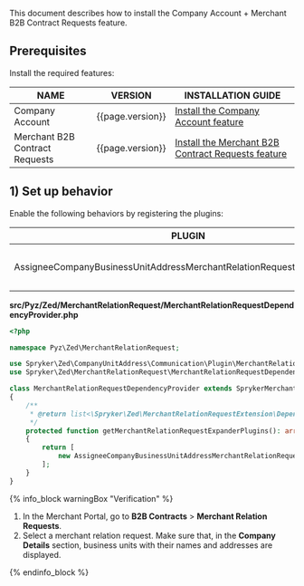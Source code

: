 This document describes how to install the Company Account + Merchant B2B Contract Requests feature.

## Prerequisites

Install the required features:

| NAME                           | VERSION          | INSTALLATION GUIDE                                                                                                                                                                             |
|--------------------------------|------------------|------------------------------------------------------------------------------------------------------------------------------------------------------------------------------------------------|
| Company Account                | {{page.version}} | [Install the Company Account feature](/docs/pbc/all/customer-relationship-management/latest/base-shop/install-and-upgrade/install-features/install-the-company-account-feature.html) |
| Merchant B2B Contract Requests | {{page.version}} | [Install the Merchant B2B Contract Requests feature](/docs/pbc/all/merchant-management/latest/base-shop/install-and-upgrade/install-the-merchant-b2b-contract-requests-feature.html) |

## 1) Set up behavior

Enable the following behaviors by registering the plugins:

| PLUGIN                                                                  | SPECIFICATION                                                                                      | PREREQUISITES | NAMESPACE                                                                   |
|-------------------------------------------------------------------------|----------------------------------------------------------------------------------------------------|---------------|-----------------------------------------------------------------------------|
| AssigneeCompanyBusinessUnitAddressMerchantRelationRequestExpanderPlugin | Expands `MerchantRelationRequestCollectionTransfer` with an assignee company business unit addresses. |               | Spryker\Zed\CompanyUnitAddress\Communication\Plugin\MerchantRelationRequest |

**src/Pyz/Zed/MerchantRelationRequest/MerchantRelationRequestDependencyProvider.php**

```php
<?php

namespace Pyz\Zed\MerchantRelationRequest;

use Spryker\Zed\CompanyUnitAddress\Communication\Plugin\MerchantRelationRequest\AssigneeCompanyBusinessUnitAddressMerchantRelationRequestExpanderPlugin;
use Spryker\Zed\MerchantRelationRequest\MerchantRelationRequestDependencyProvider as SprykerMerchantRelationRequestDependencyProvider;

class MerchantRelationRequestDependencyProvider extends SprykerMerchantRelationRequestDependencyProvider
{
    /**
     * @return list<\Spryker\Zed\MerchantRelationRequestExtension\Dependency\Plugin\MerchantRelationRequestExpanderPluginInterface>
     */
    protected function getMerchantRelationRequestExpanderPlugins(): array
    {
        return [
            new AssigneeCompanyBusinessUnitAddressMerchantRelationRequestExpanderPlugin(),
        ];
    }
}
```

{% info_block warningBox "Verification" %}


1. In the Merchant Portal, go to **B2B Contracts** > **Merchant Relation Requests**.
2. Select a merchant relation request.
  Make sure that, in the **Company Details** section, business units with their names and addresses are displayed.

{% endinfo_block %}
